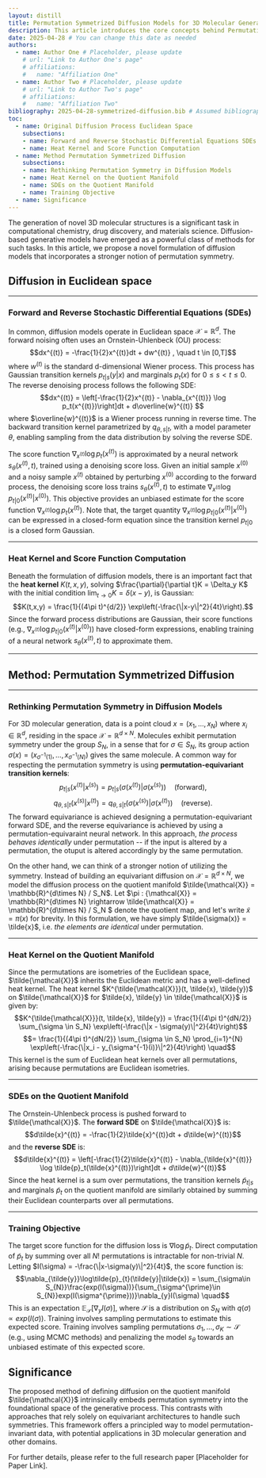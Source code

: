 ```yaml
---
layout: distill
title: Permutation Symmetrized Diffusion Models for 3D Molecular Generation
description: This article introduces the core concepts behind Permutation Symmetrized Diffusion Models for 3D Molecular Generation, a novel approach that addresses the inherent permutation symmetry of molecular data.
date: 2025-04-28 # You can change this date as needed
authors:
  - name: Author One # Placeholder, please update
    # url: "Link to Author One's page"
    # affiliations:
    #   name: "Affiliation One"
  - name: Author Two # Placeholder, please update
    # url: "Link to Author Two's page"
    # affiliations:
    #   name: "Affiliation Two"
bibliography: 2025-04-28-symmetrized-diffusion.bib # Assumed bibliography file name. This file would need to be created with the corresponding citation keys if using <d-cite> tags.
toc:
  - name: Original Diffusion Process Euclidean Space
    subsections:
    - name: Forward and Reverse Stochastic Differential Equations SDEs
    - name: Heat Kernel and Score Function Computation
  - name: Method Permutation Symmetrized Diffusion
    subsections:
    - name: Rethinking Permutation Symmetry in Diffusion Models
    - name: Heat Kernel on the Quotient Manifold
    - name: SDEs on the Quotient Manifold
    - name: Training Objective
  - name: Significance
---
```


The generation of novel 3D molecular structures is a significant task in computational chemistry, drug discovery, and materials science. Diffusion-based generative models have emerged as a powerful class of methods for such tasks. In this article, we propose a novel formulation of diffusion models that incorporates a stronger notion of permutation symmetry.

## Diffusion in Euclidean space


***
### Forward and Reverse Stochastic Differential Equations (SDEs)

In common, diffusion models operate in Euclidean space $\mathcal{X} = \mathbb{R}^d$. The forward noising often uses an Ornstein-Uhlenbeck (OU) process:
$$dx^{(t)} = -\frac{1}{2}x^{(t)}dt + dw^{(t)} , \quad t \in [0,T]$$
where $w^{(t)}$ is the standard d-dimensional Wiener process. This process has Gaussian transition kernels $p_{t|s}(y|x)$ and marginals $p_t(x)$ for $0 \leq s < t \leq 0$. The reverse denoising process follows the following SDE:
$$dx^{(t)} = \left[-\frac{1}{2}x^{(t)} - \nabla_{x^{(t)}} \log p_t(x^{(t)})\right]dt + d\overline{w}^{(t)} $$
where $\overline{w}^{(t)}$ is a Wiener process running in reverse time. The backward transition kernel parametrized by $q_{\theta, s|t}$, with a model parameter $\theta$, enabling sampling from the data distribution by solving the reverse SDE.

The score function $\nabla_{x^{ (t) }} \log p_{t}(x^{ (t) })$ is approximated by a neural network $s_{ \theta }( x^{ (t) }, t)$, trained using a denoising score loss. Given an initial sample $x^{(0)}$ and a noisy sample $x^{ (t) }$ obtained by perturbing $x^{ (0) }$ according to the forward process, the denoising score loss trains $s_{\theta}( x^{ (t) }, t)$ to estimate $\nabla_{ x^{ (t) } } \log p_{t|0}{ ( x^{ (t) } | x^{ (0) }) }$. This objective provides an unbiased estimate for the score function $\nabla_{ x^{ (t) } } \log p_{t}( x^{ (t) } )$. Note that, the target quantity $\nabla_{ x^{ (t) } } \log p_{t|0}( x^{ (t) } | x^{ (0) } )$ can be expressed in a closed-form equation since the transition kernel $p_{t|0}$ is a closed form Gaussian.

***
### Heat Kernel and Score Function Computation

Beneath the formulation of diffusion models, there is an important fact that the **heat kernel** $K(t,x,y)$, solving $\frac{\partial}{\partial t}K = \Delta_y K$ with the initial condition $\lim_{t \rightarrow 0} K = \delta(x-y)$, is Gaussian:
$$K(t,x,y) = \frac{1}{(4\pi t)^{d/2}} \exp\left(-\frac{\|x-y\|^2}{4t}\right).$$
Since the forward process distributions are Gaussian, their score functions (e.g., $\nabla_{x^{(t)}} \log p_{t|0}(x^{(t)}|x^{(0)})$) have closed-form expressions, enabling training of a neural network $s_{\theta}(x^{(t)}, t)$ to approximate them.

***
## Method: Permutation Symmetrized Diffusion


***
### Rethinking Permutation Symmetry in Diffusion Models


For 3D molecular generation, data is a point cloud $x = (x_1, \dots, x_N)$ where $x_i \in \mathbb{R}^d$, residing in the space $\mathcal{X} = \mathbb{R}^{d \times N}$.
Molecules exhibit permutation symmetry under the group $S_N$, in a sense that for $\sigma \in S_N$, its group action $\sigma(x) = (x_{\sigma^{-1}(1)}, \dots, x_{\sigma^{-1}(N)})$ gives the same molecule.
A common way for respecting the permutation symmetry is using **permutation-equivariant transition kernels**:
$$p_{t|s}(x^{(t)}|x^{(s)}) = p_{t|s}(\sigma(x^{(t)})|\sigma(x^{(s)})) \quad \text{(forward)},$$
$$q_{\theta,s|t}(x^{(s)}|x^{(t)}) = q_{\theta,s|t}(\sigma(x^{(s)})|\sigma(x^{(t)})) \quad \text{(reverse)}.$$
The forward equivariance is achieved designing a permutation-equivariant forward SDE, and the reverse equivariance is achieved by using a permutation-equivaraint neural network. In this approach, *the process behaves identically* under permutation -- if the input is altered by a permutation, the otuput is altered accordingly by the same permutation.

On the other hand, we can think of a stronger notion of utilizing the symmetry. Instead of building an equivariant diffusion on $\mathcal{X} = \mathbb{R}^{d\times N}$, we model the diffusion process on the quotient manifold $\tilde{\mathcal{X}} = \mathbb{R}^{d\times N} / S_N$. Let $\pi : {\mathcal{X}} = \mathbb{R}^{d\times N} \rightarrow \tilde{\mathcal{X}} = \mathbb{R}^{d\times N} / S_N $ denote the quotient map, and let's write $\tilde{x} = \pi(x)$ for brevity. In this formulation, we have simply $\tilde{\sigma(x)} = \tilde{x}$, i.e. *the elements are identical* under permutation.

***
### Heat Kernel on the Quotient Manifold

Since the permutations are isometries of the Euclidean space, $\tilde{\mathcal{X}}$ inherits the Euclidean metric and has a well-defined heat kernel. The heat kernel $K^{\tilde{\mathcal{X}}}(t, \tilde{x}, \tilde{y})$ on $\tilde{\mathcal{X}}$ for $\tilde{x}, \tilde{y} \in \tilde{\mathcal{X}}$ is given by:
$$K^{\tilde{\mathcal{X}}}(t, \tilde{x}, \tilde{y}) = \frac{1}{(4\pi t)^{dN/2}} \sum_{\sigma \in S_N} \exp\left(-\frac{\|x - \sigma(y)\|^2}{4t}\right)$$
$$= \frac{1}{(4\pi t)^{dN/2}} \sum_{\sigma \in S_N} \prod_{i=1}^{N} \exp\left(-\frac{\|x_i - y_{\sigma^{-1}(i)}\|^2}{4t}\right) \quad$$
This kernel is the sum of Euclidean heat kernels over all permutations, arising because permutations are Euclidean isometries. 

***
### SDEs on the Quotient Manifold

The Ornstein-Uhlenbeck process is pushed forward to $\tilde{\mathcal{X}}$. The **forward SDE** on $\tilde{\mathcal{X}}$ is:
$$d\tilde{x}^{(t)} = -\frac{1}{2}\tilde{x}^{(t)}dt + d\tilde{w}^{(t)}$$
and the **reverse SDE** is:$$d\tilde{x}^{(t)} = \left[-\frac{1}{2}\tilde{x}^{(t)} - \nabla_{\tilde{x}^{(t)}} \log \tilde{p}_t(\tilde{x}^{(t)})\right]dt + d\tilde{w}^{(t)}$$
Since the heat kernel is a sum over permutations, the transition kernels $\tilde{p}_{t|s}$ and marginals $\tilde{p}_t$ on the quotient manifold are similarly obtained by summing their Euclidean counterparts over all permutations.

***
### Training Objective

The target score function for the diffusion loss is $\nabla \log \tilde{p}_t$. Direct computation of $\tilde{p}_t$ by summing over all $N!$ permutations is intractable for non-trivial $N$. Letting $I(\sigma) = -\frac{\|x-\sigma(y)\|^2}{4t}$, the score function is:
$$\nabla_{\tilde{y}}\log\tilde{p}_{t}(\tilde{y}|\tilde{x}) = \sum_{\sigma\in S_{N}}\frac{exp(I(\sigma))}{\sum_{\sigma^{\prime}\in S_{N}}exp(I(\sigma^{\prime}))}\nabla_{y}I(\sigma) \quad$$
This is an expectation $\mathbb{E}_{\mathcal{S}}[\nabla_{y}I(\sigma)]$, where $\mathcal{S}$ is a distribution on $S_N$ with $q(\sigma) \propto exp(I(\sigma))$. Training involves sampling permutations to estimate this expected score.
Training involves sampling permutations $\sigma_1, \dots, \sigma_K \sim \mathcal{S}$ (e.g., using MCMC methods) and penalizing the model $s_{\theta}$ towards an unbiased estimate of this expected score.

## Significance

The proposed method of defining diffusion on the quotient manifold $\tilde{\mathcal{X}}$ intrinsically embeds permutation symmetry into the foundational space of the generative process. This contrasts with approaches that rely solely on equivariant architectures to handle such symmetries. This framework offers a principled way to model permutation-invariant data, with potential applications in 3D molecular generation and other domains.

For further details, please refer to the full research paper [Placeholder for Paper Link].